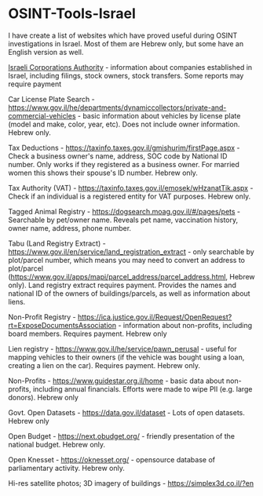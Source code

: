 # OSINT-Tools-Israel

I have create a list of websites which have proved useful during OSINT investigations in Israel. Most of them are Hebrew only, but some have an English version as well.

[Israeli Corporations Authority](https://www.gov.il/en/service/company_extract) - information about companies established in Israel, including filings, stock owners, stock transfers. Some reports may require payment

Car License Plate Search - https://www.gov.il/he/departments/dynamiccollectors/private-and-commercial-vehicles - basic information about vehicles by license plate (model and make, color, year, etc). Does not include owner information. Hebrew only.

Tax Deductions - https://taxinfo.taxes.gov.il/gmishurim/firstPage.aspx - Check a business owner's name, address, SOC code by National ID number. Only works if they registered as a business owner. For married women this shows their spouse's ID number. Hebrew only.

Tax Authority (VAT) - https://taxinfo.taxes.gov.il/emosek/wHzanatTik.aspx - Check if an individual is a registered entity for VAT purposes. Hebrew only.

Tagged Animal Registry - https://dogsearch.moag.gov.il/#/pages/pets - Searchable by pet/owner name. Reveals pet name, vaccination history, owner name, address, phone number.

Tabu (Land Registry Extract) - https://www.gov.il/en/service/land_registration_extract - only searchable by plot/parcel number, which means you may need to convert an address to plot/parcel (https://www.gov.il/apps/mapi/parcel_address/parcel_address.html, Hebrew only). Land registry extract requires payment. Provides the names and national ID of the owners of buildings/parcels, as well as information about liens.

Non-Profit Registry - https://ica.justice.gov.il/Request/OpenRequest?rt=ExposeDocumentsAssociation - information about non-profits, including board members. Requires payment. Hebrew only

Lien registry - https://www.gov.il/he/service/pawn_perusal - useful for mapping vehicles to their owners (if the vehicle was bought using a loan, creating a lien on the car). Requires payment. Hebrew only.

Non-Profits - https://www.guidestar.org.il/home - basic data about non-profits, including annual financials. Efforts were made to wipe PII (e.g. large donors). Hebrew only

Govt. Open Datasets - https://data.gov.il/dataset - Lots of open datasets. Hebrew only

Open Budget - https://next.obudget.org/ - friendly presentation of the national budget. Hebrew only.

Open Knesset - https://oknesset.org/ - opensource database of parliamentary activity. Hebrew only.

Hi-res satellite photos; 3D imagery of buildings - https://simplex3d.co.il/?en





